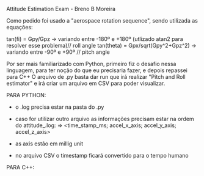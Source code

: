 Attitude Estimation Exam - Breno B Moreira

Como pedido foi usado a "aerospace rotation sequence", sendo utilizada as equações:

tan(fi) = Gpy/Gpz -> variando entre -180º e +180º (utlizado atan2 para resolver esse problema)// roll angle
tan(theta) = Gpx/sqrt(Gpy^2+Gpz^2) -> variando entre -90º e +90º // pitch angle

Por ser mais familiarizado com Python, primeiro fiz o desafio nessa linguagem, para ter noção do que eu precisaria fazer, e depois repassei para C++
O arquivo de .py basta dar run que irá realizar "Pitch and Roll estimator" e irá criar um arquivo em CSV para poder visualizar.

PARA PYTHON:
- o .log precisa estar na pasta do .py
- caso for utilizar outro arquivo as informações precisam estar na ordem do attitude_.log:
    => <time_stamp_ms; accel_x_axis; accel_y_axis; accel_z_axis>

- as axis estão em millig unit
- no arquivo CSV o timestamp ficará convertido para o tempo humano

PARA C++:
